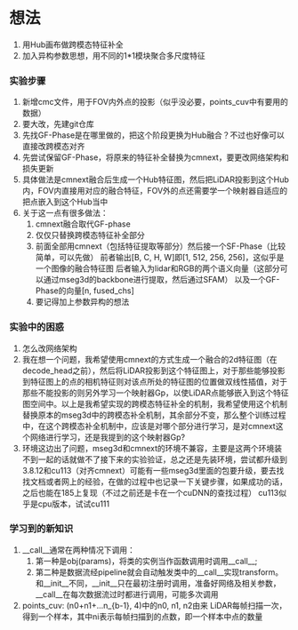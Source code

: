 # 想法
1. 用Hub画布做跨模态特征补全
2. 加入异构参数思想，用不同的1*1模块聚合多尺度特征

### 实验步骤
1. 新增cmc文件，用于FOV内外点的投影（似乎没必要，points_cuv中有要用的数据）
2. 要大改，先建git仓库
3. 先找GF-Phase是在哪里做的，把这个阶段更换为Hub融合？不过也好像可以直接改跨模态对齐
4. 先尝试保留GF-Phase，将原来的特征补全替换为cmnext，要更改网络架构和损失更新
5. 具体做法是cmnext融合后生成一个Hub特征图，然后把LiDAR投影到这个Hub内，FOV内直接用对应的融合特征，FOV外的点还需要学一个映射器自适应的把点嵌入到这个Hub当中
6. 关于这一点有很多做法：
    1. cmnext融合取代GF-phase
    2. 仅仅只替换跨模态特征补全部分
    3. 前面全部用cmnext（包括特征提取等部分）然后接一个SF-Phase（比较简单，可以先做）
        前者输出[B, C, H, W]即[1, 512, 256, 256]，这似乎是一个图像的融合特征图
        后者输入为lidar和RGB的两个语义向量（这部分可以通过mseg3d的backbone进行提取，然后通过SFAM）
            以及一个GF-Phase的向量[n, fused_chs]
    4. 要记得加上参数异构的想法

### 实验中的困惑
1. 怎么改网络架构
2. 我在想一个问题，我希望使用cmnext的方式生成一个融合的2d特征图（在decode_head之前），然后将LiDAR投影到这个特征图上，对于那些能够投影到特征图上的点的相机特征则对该点所处的特征图的位置做双线性插值，对于那些不能投影的则另外学习一个映射器Gp，以使LiDAR点能够嵌入到这个特征图空间中。以上是我希望实现的跨模态特征补全的机制，我希望使用这个机制替换原本的mseg3d中的跨模态补全机制，其余部分不变，那么整个训练过程中，在这个跨模态补全机制中，应该是对哪个部分进行学习，是对cmnext这个网络进行学习，还是我提到的这个映射器Gp?
3. 环境这边出了问题，mseg3d和cmnext的环境不兼容，主要是这两个环境装不到一起的话就做不了接下来的实验验证，总之还是先装环境，尝试都升级到3.8.12和cu113（对齐cmnext）可能有一些mseg3d里面的包要升级，要去找找文档或者网上的经验，在做的过程中也记录一下关键步骤，如果成功的话，之后也能在185上复现（不过之前还是卡在一个cuDNN的查找过程）
    cu113似乎是cpu版本，试试cu111

### 学习到的新知识
1. __call__通常在两种情况下调用：
    1. 第一种是obj(params)，将类的实例当作函数调用时调用__call__;
    2. 第二种是数据流经pipeline就会自动触发类中的__call__实现transform。
    和__init__不同，__init__只在最初注册时调用，准备好网络及相关参数，__call__在每次数据流过时都进行调用，可能多次调用
2. points_cuv: (n0+n1+...n_{b-1}, 4)中的n0, n1, n2由来
    LiDAR每帧扫描一次，得到一个样本，其中ni表示每帧扫描到的点数，即一个样本中点的数量

